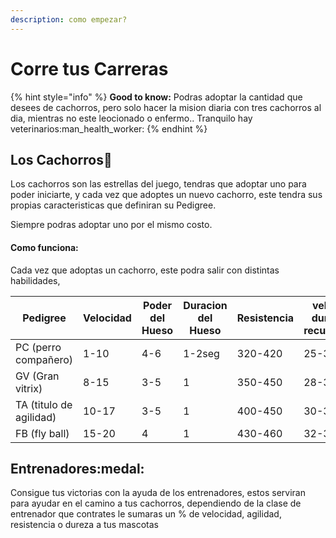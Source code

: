 ```yaml
---
description: como empezar?
---
```


# Corre tus Carreras

{% hint style="info" %}
**Good to know:** Podras adoptar la cantidad que desees de cachorros, pero solo hacer la mision diaria con tres cachorros al dia, mientras no este leocionado o enfermo.. Tranquilo hay veterinarios:man\_health\_worker:
{% endhint %}

## Los Cachorros:dog:

Los cachorros son las estrellas del juego, tendras que adoptar uno para poder iniciarte, y cada vez que adoptes un nuevo cachorro, este tendra sus propias caracteristicas que definiran su Pedigree.

Siempre podras adoptar uno por el mismo costo.

#### Como funciona:&#x20;

Cada vez que adoptas un cachorro, este podra salir con distintas habilidades,&#x20;

| Pedigree                | Velocidad | Poder del Hueso | Duracion del Hueso | Resistencia | velocidad durante la recuperacion |
| ----------------------- | --------- | --------------- | ------------------ | ----------- | --------------------------------- |
| PC (perro compañero)    | 1-10      | 4-6             | 1-2seg             | 320-420     | 25-30%                            |
| GV (Gran vitrix)        | 8-15      | 3-5             | 1                  | 350-450     | 28-34%                            |
| TA (titulo de agilidad) | 10-17     | 3-5             | 1                  | 400-450     | 30-35%                            |
| FB (fly ball)           | 15-20     | 4               | 1                  | 430-460     | 32-36%                            |

##

## Entrenadores:medal:

Consigue tus victorias con la ayuda de los entrenadores, estos serviran para ayudar en el camino a tus cachorros, dependiendo de la clase de entrenador que contrates le sumaras un % de velocidad, agilidad, resistencia o dureza a tus mascotas
